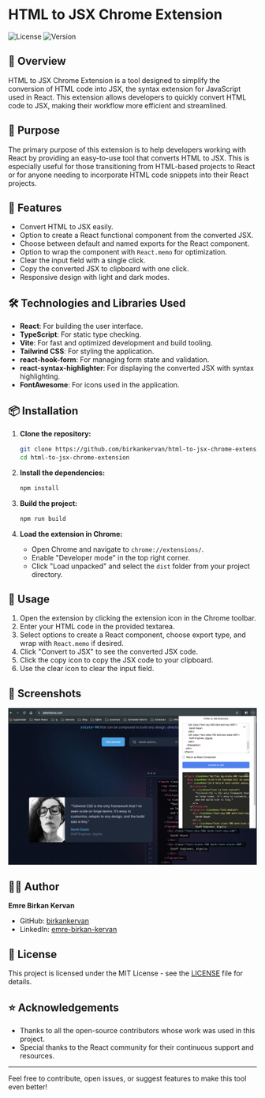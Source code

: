 # HTML to JSX Chrome Extension

![License](https://img.shields.io/badge/license-MIT-blue.svg)
![Version](https://img.shields.io/badge/version-1.0.0-brightgreen.svg)

## 📖 Overview

HTML to JSX Chrome Extension is a tool designed to simplify the conversion of HTML code into JSX, the syntax extension for JavaScript used in React. This extension allows developers to quickly convert HTML code to JSX, making their workflow more efficient and streamlined.

## 🎯 Purpose

The primary purpose of this extension is to help developers working with React by providing an easy-to-use tool that converts HTML to JSX. This is especially useful for those transitioning from HTML-based projects to React or for anyone needing to incorporate HTML code snippets into their React projects.

## 🚀 Features

- Convert HTML to JSX easily.
- Option to create a React functional component from the converted JSX.
- Choose between default and named exports for the React component.
- Option to wrap the component with `React.memo` for optimization.
- Clear the input field with a single click.
- Copy the converted JSX to clipboard with one click.
- Responsive design with light and dark modes.

## 🛠️ Technologies and Libraries Used

- **React**: For building the user interface.
- **TypeScript**: For static type checking.
- **Vite**: For fast and optimized development and build tooling.
- **Tailwind CSS**: For styling the application.
- **react-hook-form**: For managing form state and validation.
- **react-syntax-highlighter**: For displaying the converted JSX with syntax highlighting.
- **FontAwesome**: For icons used in the application.

## 📦 Installation

1. **Clone the repository:**

   ```bash
   git clone https://github.com/birkankervan/html-to-jsx-chrome-extension.git
   cd html-to-jsx-chrome-extension
   ```

2. **Install the dependencies:**

   ```bash
   npm install
   ```

3. **Build the project:**

   ```bash
   npm run build
   ```

4. **Load the extension in Chrome:**

   - Open Chrome and navigate to `chrome://extensions/`.
   - Enable "Developer mode" in the top right corner.
   - Click "Load unpacked" and select the `dist` folder from your project directory.

## 📝 Usage

1. Open the extension by clicking the extension icon in the Chrome toolbar.
2. Enter your HTML code in the provided textarea.
3. Select options to create a React component, choose export type, and wrap with `React.memo` if desired.
4. Click "Convert to JSX" to see the converted JSX code.
5. Click the copy icon to copy the JSX code to your clipboard.
6. Use the clear icon to clear the input field.

## 📸 Screenshots

![Extension Screenshot](img/ss.png)

## 👨‍💻 Author

**Emre Birkan Kervan**

- GitHub: [birkankervan](https://github.com/birkankervan)
- LinkedIn: [emre-birkan-kervan](https://www.linkedin.com/in/emre-birkan-kervan)

## 📄 License

This project is licensed under the MIT License - see the [LICENSE](LICENSE) file for details.

## ⭐ Acknowledgements

- Thanks to all the open-source contributors whose work was used in this project.
- Special thanks to the React community for their continuous support and resources.

---

Feel free to contribute, open issues, or suggest features to make this tool even better!
